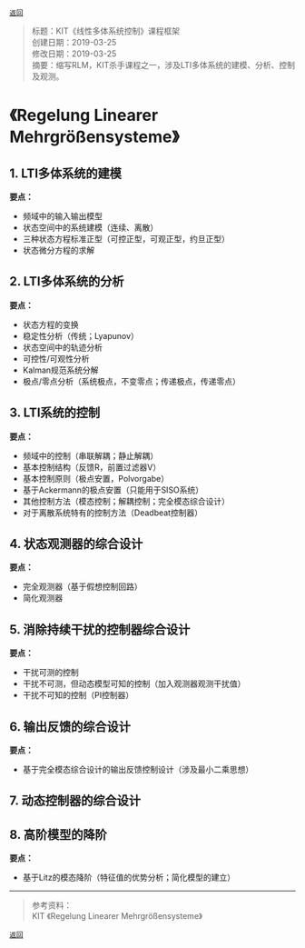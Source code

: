 [`返回`](README.md)

> 标题：KIT《线性多体系统控制》课程框架  
> 创建日期：2019-03-25   
> 修改日期：2019-03-25  
> 摘要：缩写RLM，KIT杀手课程之一，涉及LTI多体系统的建模、分析、控制及观测。

# 《Regelung Linearer Mehrgrößensysteme》  

## 1. LTI多体系统的建模  
**要点：**  
- 频域中的输入输出模型  
- 状态空间中的系统建模（连续、离散）  
- 三种状态方程标准正型（可控正型，可观正型，约旦正型）  
- 状态微分方程的求解  

## 2. LTI多体系统的分析  
**要点：**  
- 状态方程的变换  
- 稳定性分析（传统；Lyapunov）  
- 状态空间中的轨迹分析  
- 可控性/可观性分析  
- Kalman规范系统分解  
- 极点/零点分析（系统极点，不变零点；传递极点，传递零点）  

## 3. LTI系统的控制  
**要点：**  
- 频域中的控制（串联解耦；静止解耦）  
- 基本控制结构（反馈R，前置过滤器V）  
- 基本控制原则（极点安置，Polvorgabe）  
- 基于Ackermann的极点安置（只能用于SISO系统）  
- 其他控制方法（模态控制；解耦控制；完全模态综合设计）  
- 对于离散系统特有的控制方法（Deadbeat控制器）  

## 4. 状态观测器的综合设计  
**要点：**  
- 完全观测器（基于假想控制回路）  
- 简化观测器  

## 5. 消除持续干扰的控制器综合设计  
**要点：**  
- 干扰可测的控制  
- 干扰不可测，但动态模型可知的控制（加入观测器观测干扰值）  
- 干扰不可知的控制（PI控制器）  

## 6. 输出反馈的综合设计  
**要点：**  
- 基于完全模态综合设计的输出反馈控制设计（涉及最小二乘思想）  

## 7. 动态控制器的综合设计    

## 8. 高阶模型的降阶  
**要点：**  
- 基于Litz的模态降阶（特征值的优势分析；简化模型的建立）  


----------
> 参考资料：  
> KIT 《Regelung Linearer Mehrgrößensysteme》

[`返回`](README.md)  